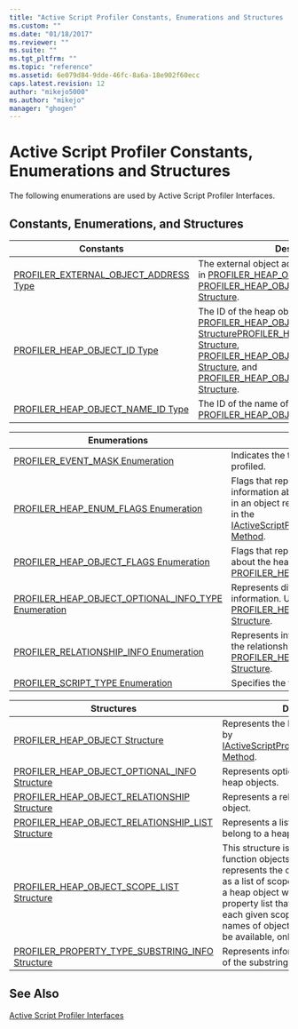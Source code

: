 ```yaml
---
title: "Active Script Profiler Constants, Enumerations and Structures | Microsoft Docs"
ms.custom: ""
ms.date: "01/18/2017"
ms.reviewer: ""
ms.suite: ""
ms.tgt_pltfrm: ""
ms.topic: "reference"
ms.assetid: 6e079d84-9dde-46fc-8a6a-18e902f60ecc
caps.latest.revision: 12
author: "mikejo5000"
ms.author: "mikejo"
manager: "ghogen"
---
```

# Active Script Profiler Constants, Enumerations and Structures
The following enumerations are used by Active Script Profiler Interfaces.  
  
## Constants, Enumerations, and Structures  
  
|Constants|Description|  
|---------------|-----------------|  
|[PROFILER_EXTERNAL_OBJECT_ADDRESS Type](../../winscript/reference/profiler-external-object-address-type.md)|The external object address of the profiler. Used in [PROFILER_HEAP_OBJECT Structure](../../winscript/reference/profiler-heap-object-structure.md) and [PROFILER_HEAP_OBJECT_RELATIONSHIP Structure](../../winscript/reference/profiler-heap-object-relationship-structure.md).|  
|[PROFILER_HEAP_OBJECT_ID Type](../../winscript/reference/profiler-heap-object-id-type.md)|The ID of the heap object. Used in [PROFILER_HEAP_OBJECT Structure](../../winscript/reference/profiler-heap-object-structure.md)[PROFILER_HEAP_OBJECT_SCOPE_LIST Structure](../../winscript/reference/profiler-heap-object-scope-list-structure.md), [PROFILER_HEAP_OBJECT_OPTIONAL_INFO Structure](../../winscript/reference/profiler-heap-object-optional-info-structure.md), and [PROFILER_HEAP_OBJECT_RELATIONSHIP Structure](../../winscript/reference/profiler-heap-object-relationship-structure.md).|  
|[PROFILER_HEAP_OBJECT_NAME_ID Type](../../winscript/reference/profiler-heap-object-name-id-type.md)|The ID of the name of the heap object. Used in [PROFILER_HEAP_OBJECT Structure](../../winscript/reference/profiler-heap-object-structure.md).|  
  
|Enumerations|Description|  
|------------------|-----------------|  
|[PROFILER_EVENT_MASK Enumeration](../../winscript/reference/profiler-event-mask-enumeration.md)|Indicates the types of events that should be profiled.|  
|[PROFILER_HEAP_ENUM_FLAGS Enumeration](../../winscript/reference/profiler-heap-enum-flags-enumeration.md)|Flags that represent whether extra information about a heap object pointed to in an object relationship is exposed. Used in the [IActiveScriptProfilerControl5::EnumHeap2 Method](../../winscript/reference/iactivescriptprofilercontrol5-enumheap2-method.md).|  
|[PROFILER_HEAP_OBJECT_FLAGS Enumeration](../../winscript/reference/profiler-heap-object-flags-enumeration.md)|Flags that represent basic information about the heap object. Used in the [PROFILER_HEAP_OBJECT Structure](../../winscript/reference/profiler-heap-object-structure.md).|  
|[PROFILER_HEAP_OBJECT_OPTIONAL_INFO_TYPE Enumeration](../../winscript/reference/profiler-heap-object-optional-info-type-enumeration.md)|Represents different types of optional information. Used in [PROFILER_HEAP_OBJECT_OPTIONAL_INFO Structure](../../winscript/reference/profiler-heap-object-optional-info-structure.md).|  
|[PROFILER_RELATIONSHIP_INFO Enumeration](../../winscript/reference/profiler-relationship-info-enumeration.md)|Represents information about the object in the relationship. Used in [PROFILER_HEAP_OBJECT_RELATIONSHIP Structure](../../winscript/reference/profiler-heap-object-relationship-structure.md).|  
|[PROFILER_SCRIPT_TYPE Enumeration](../../winscript/reference/profiler-script-type-enumeration.md)|Specifies the type of script.|  
  
|Structures|Description|  
|----------------|-----------------|  
|[PROFILER_HEAP_OBJECT Structure](../../winscript/reference/profiler-heap-object-structure.md)|Represents the heap objects gathered by [IActiveScriptProfilerControl3::EnumHeap Method](../../winscript/reference/iactivescriptprofilercontrol3-enumheap-method.md).|  
|[PROFILER_HEAP_OBJECT_OPTIONAL_INFO Structure](../../winscript/reference/profiler-heap-object-optional-info-structure.md)|Represents optional information about heap objects.|  
|[PROFILER_HEAP_OBJECT_RELATIONSHIP Structure](../../winscript/reference/profiler-heap-object-relationship-structure.md)|Represents a relationship of a heap object.|  
|[PROFILER_HEAP_OBJECT_RELATIONSHIP_LIST Structure](../../winscript/reference/profiler-heap-object-relationship-list-structure.md)|Represents a list of relationships that belong to a heap object.|  
|[PROFILER_HEAP_OBJECT_SCOPE_LIST Structure](../../winscript/reference/profiler-heap-object-scope-list-structure.md)|This structure is associated with function objects only. The scope list represents the closure for the function as a list of scopes where each scope is a heap object with an associated property list that represents variables in each given scope. In some cases, the names of objects in that scope might not be available, only their ids.|  
|[PROFILER_PROPERTY_TYPE_SUBSTRING_INFO Structure](../../winscript/reference/profiler-property-type-substring-info-structure.md)|Represents information about the type of the substring.|  
  
## See Also  
 [Active Script Profiler Interfaces](../../winscript/reference/active-script-profiler-interfaces.md)